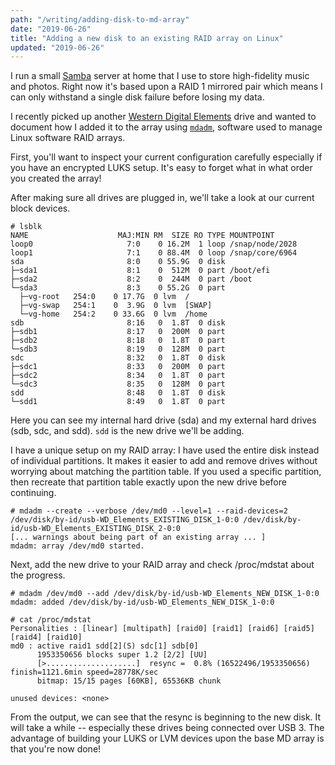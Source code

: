 ```yaml
---
path: "/writing/adding-disk-to-md-array"
date: "2019-06-26"
title: "Adding a new disk to an existing RAID array on Linux"
updated: "2019-06-26"
---
```

I run a small [Samba](https://www.samba.org/) server at home that I use to store high-fidelity music and photos.  Right now it's based upon a RAID 1 mirrored pair which means I can only withstand a single disk failure before losing my data.

I recently picked up another [Western Digital Elements](https://www.wd.com/products/portable-storage/wd-elements-portable.html) drive and wanted to document how I added it to the array using [`mdadm`](https://raid.wiki.kernel.org/index.php/Linux_Raid), software used to manage Linux software RAID arrays.

First, you'll want to inspect your current configuration carefully  especially if you have an encrypted LUKS setup.  It's easy to forget what in what order you created the array!

After making sure all drives are plugged in, we'll take a look at our current block devices.

```shell
# lsblk
NAME                    MAJ:MIN RM  SIZE RO TYPE MOUNTPOINT
loop0                     7:0    0 16.2M  1 loop /snap/node/2028
loop1                     7:1    0 88.4M  0 loop /snap/core/6964
sda                       8:0    0 55.9G  0 disk 
├─sda1                    8:1    0  512M  0 part /boot/efi
├─sda2                    8:2    0  244M  0 part /boot
└─sda3                    8:3    0 55.2G  0 part 
  ├─vg-root   254:0    0 17.7G  0 lvm  /
  ├─vg-swap   254:1    0  3.9G  0 lvm  [SWAP]
  └─vg-home   254:2    0 33.6G  0 lvm  /home
sdb                       8:16   0  1.8T  0 disk 
├─sdb1                    8:17   0  200M  0 part 
├─sdb2                    8:18   0  1.8T  0 part 
└─sdb3                    8:19   0  128M  0 part 
sdc                       8:32   0  1.8T  0 disk 
├─sdc1                    8:33   0  200M  0 part 
├─sdc2                    8:34   0  1.8T  0 part 
└─sdc3                    8:35   0  128M  0 part 
sdd                       8:48   0  1.8T  0 disk 
└─sdd1                    8:49   0  1.8T  0 part 
```

Here you can see my internal hard drive (sda) and my external hard drives (sdb, sdc, and sdd).  `sdd` is the new drive we'll be adding.

I have a unique setup on my RAID array: I have used the entire disk instead of individual partitions.  It makes it easier to add and remove drives without worrying about matching the partition table.  If you used a specific partition, then recreate that partition table exactly upon the new drive before continuing.

```
# mdadm --create --verbose /dev/md0 --level=1 --raid-devices=2 /dev/disk/by-id/usb-WD_Elements_EXISTING_DISK_1-0:0 /dev/disk/by-id/usb-WD_Elements_EXISTING_DISK_2-0:0
[... warnings about being part of an existing array ... ]
mdadm: array /dev/md0 started.
```

Next, add the new drive to your RAID array and check /proc/mdstat about the progress.
```
# mdadm /dev/md0 --add /dev/disk/by-id/usb-WD_Elements_NEW_DISK_1-0:0
mdadm: added /dev/disk/by-id/usb-WD_Elements_NEW_DISK_1-0:0

# cat /proc/mdstat
Personalities : [linear] [multipath] [raid0] [raid1] [raid6] [raid5] [raid4] [raid10] 
md0 : active raid1 sdd[2](S) sdc[1] sdb[0]
      1953350656 blocks super 1.2 [2/2] [UU]
      [>....................]  resync =  0.8% (16522496/1953350656) finish=1121.6min speed=28778K/sec
      bitmap: 15/15 pages [60KB], 65536KB chunk

unused devices: <none>
```
From the output, we can see that the resync is beginning to the new disk.  It will take a while -- especially these drives being connected over USB 3.  The advantage of building your LUKS or LVM devices upon the base MD array is that you're now done!